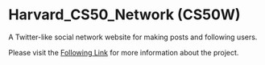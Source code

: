 # Harvard_CS50_Network (CS50W)

A Twitter-like social network website for making posts and following users.

Please visit the [Following Link](https://cs50.harvard.edu/web/2020/projects/4/network/) for more information about the project.
